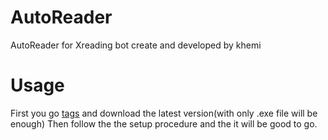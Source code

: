 # AutoReader
AutoReader for Xreading bot create and developed by khemi

# Usage
First you go [tags](https://github.com/KhemIngkapat/AutoReader/tags) and download the latest version(with only .exe file will be enough)
Then follow the the setup procedure and the it will be good to go.
